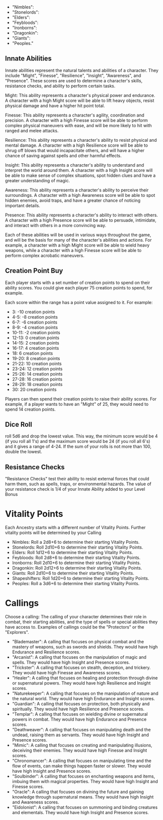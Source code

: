 - "Nimbles": 
- "Stonelords": 
- "Elders": 
- "Feybloods": 
- "Ironborns": 
- "Dragonkin":
- "Giants": 
- "Peoples."


## Innate Abilities

Innate abilities represent the natural talents and abilities of a character. They include "Might", "Finesse", "Resilience", "Insight", "Awareness", and "Presence". These scores are used to determine a character's skills, resistance checks, and ability to perform certain tasks.

Might: This ability represents a character's physical power and endurance. A character with a high Might score will be able to lift heavy objects, resist physical damage and have a higher hit point total.

Finesse: This ability represents a character's agility, coordination and precision. A character with a high Finesse score will be able to perform complex physical maneuvers with ease, and will be more likely to hit with ranged and melee attacks.

Resilience: This ability represents a character's ability to resist physical and mental damage. A character with a high Resilience score will be able to shrug off blows that would incapacitate others, and will have a higher chance of saving against spells and other harmful effects.

Insight: This ability represents a character's ability to understand and interpret the world around them. A character with a high Insight score will be able to make sense of complex situations, spot hidden clues and have a greater understanding of magic.

Awareness: This ability represents a character's ability to perceive their surroundings. A character with a high Awareness score will be able to spot hidden enemies, avoid traps, and have a greater chance of noticing important details.

Presence: This ability represents a character's ability to interact with others. A character with a high Presence score will be able to persuade, intimidate, and interact with others in a more convincing way.

Each of these abilities will be used in various ways throughout the game, and will be the basis for many of the character's abilities and actions. For example, a character with a high Might score will be able to wield heavy weapons, while a character with a high Finesse score will be able to perform complex acrobatic maneuvers.

## Creation Point Buy

Each player starts with a set number of creation points to spend on their ability scores. You could give each player 75 creation points to spend, for example.

Each score within the range has a point value assigned to it. For example:

- 3: -10 creation points
- 4-5: -8 creation points
- 6-7: -6 creation points
- 8-9: -4 creation points
- 10-11: -2 creation points
- 12-13: 0 creation points
- 14-15: 2 creation points
- 16-17: 4 creation points
- 18: 6 creation points
- 19-20: 8 creation points
- 21-22: 10 creation points
- 23-24: 12 creation points
- 25-26: 14 creation points
- 27-28: 16 creation points
- 28-29: 18 creation points
- 30: 20 creation points

Players can then spend their creation points to raise their ability scores. For example, if a player wants to have an "Might" of 25, they would need to spend 14 creation points. 

## Dice Roll

roll 5d6 and drop the lowest value. This way, the minimum score would be 4 (if you roll all 1's) and the maximum score would be 24 (if you roll all 6's) and it gives a range of 4-24. If the sum of your rolls is not more than 100, double the lowest. 

## Resistance Checks

"Resistance Checks" test their ability to resist external forces that could harm them, such as spells, traps, or environmental hazards. The value of your resistance check is 1/4 of your Innate Ability added to your Level Bonus

# Vitality Points

Each Ancestry starts with a different number of Vitality Points. Further vitality points will be determined by your Calling

- Nimbles: Roll a 2d8+6 to determine their starting Vitality Points.
- Stonelords: Roll 2d10+6 to determine their starting Vitality Points.
- Elders: Roll 1d12+6 to determine their starting Vitality Points.
- Feybloods: Roll 2d8+6 to determine their starting Vitality Points.
- Ironborns: Roll 2d10+6 to determine their starting Vitality Points.
- Dragonkin: Roll 2d12+6 to determine their starting Vitality Points.
- Giants: Roll 2d10+6 to determine their starting Vitality Points.
- Shapeshifters: Roll 1d20+6 to determine their starting Vitality Points.
- Peoples: Roll a 3d6+6 to determine their starting Vitality Points.

# Callings

Choose a calling: The calling of your character determines their role in combat, their starting abilities, and the type of spells or special abilities they have access to. Examples of callings could be the "Protectors" or the "Explorers".

- "Blademaster": A calling that focuses on physical combat and the mastery of weapons, such as swords and shields. They would have high Endurance and Resilience scores.
- "Arcanist": A calling that focuses on the manipulation of magic and spells. They would have high Insight and Presence scores.
- "Trickster": A calling that focuses on stealth, deception, and trickery. They would have high Finesse and Awareness scores.
- "Healer": A calling that focuses on healing and protection through divine or supernatural powers. They would have high Resilience and Insight scores.
- "Naturekeeper": A calling that focuses on the manipulation of nature and the natural world. They would have high Endurance and Insight scores.
- "Guardian": A calling that focuses on protection, both physically and spiritually. They would have high Resilience and Presence scores.
- "Templar": A calling that focuses on wielding divine or supernatural powers in combat. They would have high Endurance and Presence scores.
- "Deathweaver": A calling that focuses on manipulating death and the undead, raising them as servants. They would have high Insight and Presence scores.
- "Mimic": A calling that focuses on creating and manipulating illusions, deceiving their enemies. They would have high Finesse and Insight scores.
- "Chronomancer": A calling that focuses on manipulating time and the flow of events, can make things happen faster or slower. They would have high Insight and Presence scores.
- "Soulbinder": A calling that focuses on enchanting weapons and items, imbuing them with magical properties. They would have high Insight and Finesse scores.
- "Oracle": A calling that focuses on divining the future and gaining knowledge through supernatural means. They would have high Insight and Awareness scores.
- "Eidolonist": A calling that focuses on summoning and binding creatures and elementals. They would have high Insight and Presence scores.


